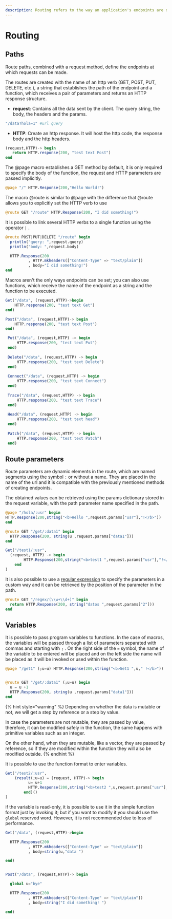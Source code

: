 ```yaml
---
description: Routing refers to the way an application's endpoints are defined.
---
```


# Routing

## Paths

Route paths, combined with a request method, define the endpoints at which requests can be made. 

The routes are created with the name of an http verb \(GET, POST, PUT, DELETE, etc.\), a string that establishes the path of the endpoint and a function, which receives a pair of parameters and returns an HTTP response structure.

* **request**: Contains all the data sent by the client.                                                                                                                The query string, the body, the headers and the params.

```julia
"/data?hola=1" #url query
```

* **HTTP**: Create an http response. It will host the http code, the response body and the http headers.

```julia
(request,HTTP)-> begin
   return HTTP.response(200, "test text Post")
end
```

The @page macro establishes a GET method by default, it is only required to specify the body of the function, the request and HTTP parameters are passed implicitly.

```julia
@page "/" HTTP.Response(200,"Hello World!")
```

The macro @route is similar to @page with the difference that @route allows you to explicitly set the HTTP verb to use

```julia
@route GET "/route" HTTP.Response(200, "I did something!")
```

It is possible to link several HTTP verbs to a single function using the operator `|` . 

```julia
@route POST|PUT|DELETE "/route" begin
  println("query: ",request.query)
  println("body: ",request.body)

  HTTP.Response(200
          , HTTP.mkheaders(["Content-Type" => "text/plain"])
          , body="I did something!")
end
```

Macros aren't the only ways endpoints can be set; you can also use functions, which receive the name of the endpoint as a string and the function to be executed.

```julia
Get("/data", (request,HTTP)->begin
    HTTP.response(200, "test text Get")
end)

Post("/data", (request,HTTP)-> begin
    HTTP.response(200, "test text Post")
end)

 Put("/data", (request,HTTP) -> begin
     HTTP.response(200, "test text Put")
 end)
 
 Delete("/data", (request,HTTP) -> begin
     HTTP.response(200, "test text Delete")
 end)
 
 Connect("/data", (request,HTTP) -> begin
     HTTP.response(200, "test text Connect")
 end)
 
 Trace("/data", (request,HTTP) -> begin
     HTTP.response(200, "test text Trace")
 end)
 
 Head("/data", (request,HTTP) -> begin
     HTTP.response(200, "test text head")
 end)
 
 Patch("/data", (request,HTTP) -> begin
     HTTP.response(200, "test text Patch")
 end)
```

## Route parameters

Route parameters are dynamic elements in the route, which are named segments using the symbol `:` or without a name. They are placed in the name of the url and it is compatible with the previously mentioned methods of creating endpoints.

The obtained values can be retrieved using the params dictionary stored in the request variable, with the path parameter name specified in the path.

```julia
@page "/hola/:usr" begin
HTTP.Response(200,string("<b>Hello ",request.params["usr"],"!</b>"))
end

@route GET "/get/:data1" begin
  HTTP.Response(200, string(u ,request.params["data1"]))
end

Get("/test1/:usr",
  (request, HTTP) -> begin
        HTTP.Response(200,string("<b>test1 ",request.params["usr"],"!</b>"))
    end
)
```

It is also possible to use a [regular expression](https://docs.julialang.org/en/v1/manual/strings/#Regular-Expressions) to specify the parameters in a custom way and it can be retrieved by the position of the parameter in the path.

```julia
@route GET "/regex/(\\w+\\d+)" begin
  return HTTP.Response(200, string("datos ",request.params["2"]))
end
```

## Variables

It is possible to pass program variables to functions. In the case of macros, the variables will be passed through a list of parameters separated with commas and starting with `;` . On the right side of the  `=` symbol, the name of the variable to be entered will be placed and on the left side the name will be placed as it will be invoked or used within the function.

```julia
@page "/get1" (;u=u) HTTP.Response(200,string("<b>Get1 ",u," !</b>"))


@route GET "/get/:data1" (;u=u) begin
  u = u +1
  HTTP.Response(200, string(u ,request.params["data1"]))
end
```

{% hint style="warning" %}
Depending on whether the data is mutable or not, we will get a step by reference or a step by value. 

In case the parameters are not mutable, they are passed by value, therefore, it can be modified safely in the function, the same happens with primitive variables such as an integer. 

On the other hand, when they are mutable, like a vector, they are passed by reference, so if they are modified within the function they will also be modified outside. 
{% endhint %}

It is possible to use the function format to enter variables.

```julia
Get("/test2/:usr",
    (result(;u=u) = (request, HTTP)-> begin
          u= u+1
          HTTP.Response(200,string("<b>test2 ",u,request.params["usr"]," !</b>"))
        end)()
)
```

if the variable is read-only, it is possible to use it in the simple function format just by invoking it; but if you want to modify it you should use the `global` reserved word. However, it is not recommended due to loss of performance.

```julia
Get("/data", (request,HTTP)->begin

  HTTP.Response(200
          , HTTP.mkheaders(["Content-Type" => "text/plain"])
          , body=string(u,"data ")

end)


Post("/data", (request,HTTP)-> begin

  global u="bye"

  HTTP.Response(200
          , HTTP.mkheaders(["Content-Type" => "text/plain"])
          , body=string("I did something! ")

end)
```



